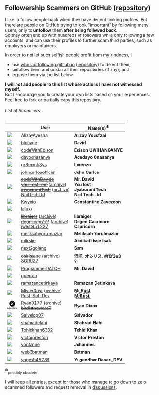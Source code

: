 ## Followership Scammers on GitHub ([repository](https://github.com/xamidi/github-followership-scammers))

I like to follow people back when they have decent looking profiles.
But there are people on GitHub trying to look "important" by following many users, only to **unfollow** them **after being followed back**.  
So they often end up with hundreds of followers while only following a few accounts, and can use their profiles to further scam third parties, such as employers or maintainers.

In order to not let such selfish people profit from my kindness, I
- use [whosnotfollowing.github.io](https://whosnotfollowing.github.io/) ([repository](https://github.com/whosnotfollowing/whosnotfollowing.github.io)) to detect them,
- unfollow them and unstar all their repositories (if any), and
- expose them via the list below.

**I will *not* add people to this list whose actions I have not witnessed myself.**  
But I encourage you to create your own lists based on your experiences. Feel free to fork or partially copy this repository.

###### List of Scammers

|                | User            | Name(s)<sup>✻</sup> |
| -------------- | --------------- | ----------------- |
| [<img src="https://avatars.githubusercontent.com/u/68489612?size=32" width="32">](https://avatars.githubusercontent.com/u/68489612) | [AlizayAyesha](https://github.com/AlizayAyesha) | **Alizay Yousfzai** |
| [<img src="https://avatars.githubusercontent.com/u/156615728?size=32" width="32">](https://avatars.githubusercontent.com/u/156615728) | [blocage](https://github.com/blocage) | **David** |
| [<img src="https://avatars.githubusercontent.com/u/116379485?size=32" width="32">](https://avatars.githubusercontent.com/u/116379485) | [codeWithEdison](https://github.com/codeWithEdison) | **Edison UWIHANGANYE** |
| [<img src="https://avatars.githubusercontent.com/u/115120777?size=32" width="32">](https://avatars.githubusercontent.com/u/115120777) | [dayoonasanya](https://github.com/dayoonasanya) | **Adedayo Onasanya** |
| [<img src="https://avatars.githubusercontent.com/u/31302763?size=32" width="32">](https://avatars.githubusercontent.com/u/31302763) | [gr8monk3ys](https://github.com/gr8monk3ys) | **Lorenzo** |
| [<img src="https://avatars.githubusercontent.com/u/79121349?size=32" width="32">](https://avatars.githubusercontent.com/u/79121349) | [johncarlosofficial](https://github.com/johncarlosofficial) | **John Carlos** |
| [<img src="https://avatars.githubusercontent.com/u/117844250?size=32" width="32">](https://avatars.githubusercontent.com/u/117844250) | <s>[codeWithDavide](https://github.com/codeWithDavide)</s><br><s>[you-lost-me](https://github.com/you-lost-me)</s> ([archive](https://web.archive.org/web/20240803022346/https://github.com/you-lost-me))<br><s>[JyaburaniTech](https://github.com/JyaburaniTech)</s> ([archive](https://web.archive.org/web/20240921110511/https://github.com/JyaburaniTech))<br>[NailTechLtd](https://github.com/NailTechLtd) | **Mr. David**<br>**You lost**<br>**Jyaburani Tech**<br>**Nail Tech Ltd** |
| [<img src="https://avatars.githubusercontent.com/u/31433211?size=32" width="32">](https://avatars.githubusercontent.com/u/31433211) | [Kwynto](https://github.com/Kwynto) | **Constantine Zavezeon** |
| [<img src="https://avatars.githubusercontent.com/u/96153374?size=32" width="32">](https://avatars.githubusercontent.com/u/96153374) | [laluxx](https://github.com/laluxx) | |
| [<img src="https://avatars.githubusercontent.com/u/27551874?size=32" width="32">](https://avatars.githubusercontent.com/u/27551874) | <s>[libraiger](https://github.com/libraiger)</s> ([archive](https://web.archive.org/web/20240910034857/https://github.com/libraiger))<br><s>[degencap777](https://github.com/degencap777)</s> ([archive](https://web.archive.org/web/20241106222445/https://github.com/degencap777))<br>[jwest951227](https://github.com/jwest951227) | **libraiger**<br>**Degen Capricorn**<br>**Capricorn** |
| [<img src="https://avatars.githubusercontent.com/u/141827156?size=32" width="32">](https://avatars.githubusercontent.com/u/141827156) | [meliksahyorulmazlar](https://github.com/meliksahyorulmazlar) | **Meliksah Yorulmazlar** |
| [<img src="https://avatars.githubusercontent.com/u/126691024?size=32" width="32">](https://avatars.githubusercontent.com/u/126691024) | [miirshe](https://github.com/miirshe) | **Abdikafi Isse Isak** |
| [<img src="https://avatars.githubusercontent.com/u/162185250?size=32" width="32">](https://avatars.githubusercontent.com/u/162185250) | [next2golang](https://github.com/next2golang) | **Sam** |
| [<img src="https://avatars.githubusercontent.com/u/170834894?size=32" width="32">](https://avatars.githubusercontent.com/u/170834894) | <s>[osiristape](https://github.com/osiristape)</s> ([archive](https://web.archive.org/web/20241106222014/https://github.com/osiristape))<br>[8ORUZ7](https://github.com/8ORUZ7) | **混沌, オシリス, #f0f3e3**<br>**?** |
| [<img src="https://avatars.githubusercontent.com/u/128073754?size=32" width="32">](https://avatars.githubusercontent.com/u/128073754) | [ProgrammerDATCH](https://github.com/ProgrammerDATCH) | **Mr. David** |
| [<img src="https://avatars.githubusercontent.com/u/64363113?size=32" width="32">](https://avatars.githubusercontent.com/u/64363113) | [qpeckin](https://github.com/qpeckin) | |
| [<img src="https://avatars.githubusercontent.com/u/75214035?size=32" width="32">](https://avatars.githubusercontent.com/u/75214035) | [ramazancetinkaya](https://github.com/ramazancetinkaya) | **Ramazan Çetinkaya** |
| [<img src="https://avatars.githubusercontent.com/u/45526899?size=32" width="32">](https://avatars.githubusercontent.com/u/45526899) | <s>[MisterRust](https://github.com/MisterRust)</s> ([archive](https://web.archive.org/web/20240704125825/https://github.com/MisterRust))<br>[Rust-Sol-Dev](https://github.com/Rust-Sol-Dev) | **Mr Rust**<br>**M̳̿͟͞r̳̿͟͞R̳̿͟͞u̳̿͟͞s̳̿͟͞t̳̿͟͞** |
| ![](img/deleted.png) | <s>[RyanD177](https://github.com/RyanD177)</s> ([archive](https://web.archive.org/web/20240416155429/https://github.com/RyanD177))<br><s>[birdistheword7](https://github.com/birdistheword7)</s> | **Ryan Dixon** |
| [<img src="https://avatars.githubusercontent.com/u/187376026?size=32" width="32">](https://avatars.githubusercontent.com/u/187376026) | [Salvelop07](https://github.com/Salvelop07) | **Salvador** |
| [<img src="https://avatars.githubusercontent.com/u/17948260?size=32" width="32">](https://avatars.githubusercontent.com/u/17948260) | [shahradelahi](https://github.com/shahradelahi) | **Shahrad Elahi** |
| [<img src="https://avatars.githubusercontent.com/u/113549923?size=32" width="32">](https://avatars.githubusercontent.com/u/113549923) | [Tohidkhan6332](https://github.com/Tohidkhan6332) | **Tohid Khan** |
| [<img src="https://avatars.githubusercontent.com/u/112781610?size=32" width="32">](https://avatars.githubusercontent.com/u/112781610) | [victorpreston](https://github.com/victorpreston) | **Victor Preston** |
| [<img src="https://avatars.githubusercontent.com/u/63226975?size=32" width="32">](https://avatars.githubusercontent.com/u/63226975) | [vontanne](https://github.com/vontanne) | **Johannes** |
| [<img src="https://avatars.githubusercontent.com/u/23144171?size=32" width="32">](https://avatars.githubusercontent.com/u/23144171) | [web3batman](https://github.com/web3batman) | **Batman** |
| [<img src="https://avatars.githubusercontent.com/u/124587241?size=32" width="32">](https://avatars.githubusercontent.com/u/124587241) | [yogesh45789](https://github.com/yogesh45789) | **Yugandhar Dasari_DEV** |

<sup>✻</sup><sub>possibly obsolete</sub>

I will keep all entries, except for those who manage to go down to zero scammed followers and request removal in [discussions](https://github.com/xamidi/github-followership-scammers/discussions).
